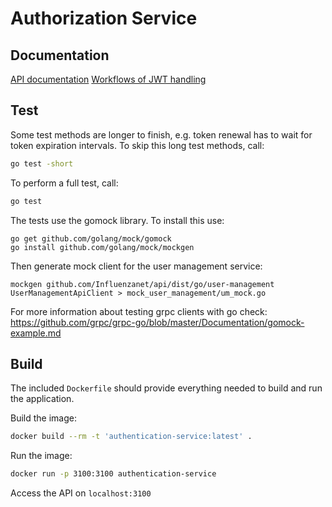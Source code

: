 # Authorization Service

## Documentation
[API documentation](./docs/api.md)
[Workflows of JWT handling](./docs/jwt-token-handling.md)

## Test

Some test methods are longer to finish, e.g. token renewal has to wait for token expiration intervals. To skip this long test methods, call:
```sh
go test -short
```

To perform a full test, call:
```sh
go test
```

The tests use the gomock library. To install this use:
```
go get github.com/golang/mock/gomock
go install github.com/golang/mock/mockgen
```

Then generate mock client for the user management service:
```
mockgen github.com/Influenzanet/api/dist/go/user-management UserManagementApiClient > mock_user_management/um_mock.go
```
For more information about testing grpc clients with go check: https://github.com/grpc/grpc-go/blob/master/Documentation/gomock-example.md

## Build

The included `Dockerfile` should provide everything needed to build and run the application.

Build the image:
```sh
docker build --rm -t 'authentication-service:latest' .
```

Run the image:
```sh
docker run -p 3100:3100 authentication-service
```

Access the API on `localhost:3100`
